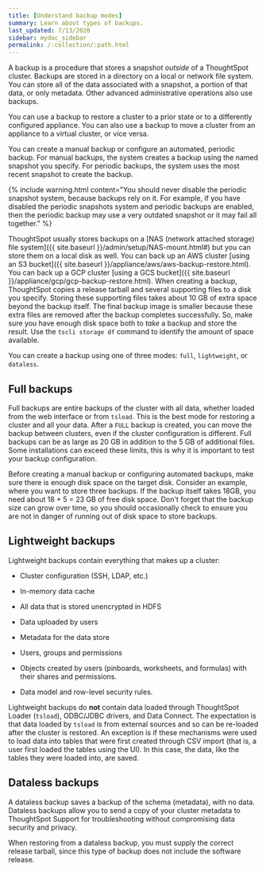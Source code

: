 ```yaml
---
title: [Understand backup modes]
summary: Learn about types of backups.
last_updated: 7/13/2020
sidebar: mydoc_sidebar
permalink: /:collection/:path.html
---
```


A backup is a procedure that stores a snapshot *outside* of a ThoughtSpot cluster. Backups are stored in a directory on a local or network file system. You can store all of the data associated with a snapshot, a portion of that data, or only metadata. Other advanced administrative operations also use backups.

You can use a backup to restore a cluster to a prior state or to a differently configured appliance. You can also use a backup to move a cluster from an appliance to a virtual cluster, or vice versa.

You can create a manual backup or configure an automated, periodic backup. For manual backups, the system creates a backup using the named snapshot you specify. For periodic backups, the system uses the most recent snapshot to create the backup.

{% include warning.html content="You should never disable the periodic snapshot system, because backups rely on it. For example, if you have disabled the periodic snapshots system and periodic backups are enabled, then the periodic backup may use a very outdated snapshot or it may fail all together." %}

ThoughtSpot usually stores backups on a [NAS (network attached storage) file system]({{ site.baseurl }}/admin/setup/NAS-mount.html#) but you can store them on a local disk as well. You can back up an AWS cluster [using an S3 bucket]({{ site.baseurl }}/appliance/aws/aws-backup-restore.html). You can back up a GCP cluster [using a GCS bucket]({{ site.baseurl }}/appliance/gcp/gcp-backup-restore.html). When creating a backup, ThoughtSpot copies a release tarball and several supporting files to a disk you specify. Storing these supporting files takes about 10 GB of extra space beyond the backup itself. The final backup image is smaller because these extra files are removed after the backup completes successfully. So, make sure you have enough disk space both to _take_ a backup and store the result. Use the `tscli storage df` command to identify the amount of space available.

You can create a backup using one of three modes: `full`, `lightweight`, or `dataless`.

## Full backups

Full backups are entire backups of the cluster with all data, whether loaded
from the web interface or from `tsload`. This is the best mode for restoring a
cluster and all your data. After a `FULL` backup is created, you can move the backup
between clusters, even if the cluster configuration is different. Full backups
can be as large as 20 GB in addition to the 5 GB of additional files. Some
installations can exceed these limits, this is why it is important to test your
backup configuration.

Before creating a manual backup or configuring automated backups, make sure
there is enough disk space on the target disk. Consider an example, where you
want to store three backups. If the backup itself takes 18GB, you need about 18 +
5 = 23 GB of free disk space. Don't forget that the backup size can grow over
time, so you should occasionally check to ensure you are not in danger of
running out of disk space to store backups.


## Lightweight backups

Lightweight backups contain everything that makes up a cluster:

-   Cluster configuration (SSH, LDAP, etc.)

-   In-memory data cache

-   All data that is stored unencrypted in HDFS

-   Data uploaded by users

-   Metadata for the data store

-   Users, groups and permissions

-   Objects created by users (pinboards, worksheets, and formulas) with their shares and permissions.

-   Data model and row-level security rules.


Lightweight backups do **not** contain data loaded through ThoughtSpot Loader (`tsload`), ODBC/JDBC drivers, and Data
Connect. The expectation is that data loaded by `tsload` is from
external sources and so can be re-loaded after the cluster is restored. An
exception is if these mechanisms were used to load data into tables that were
first created through CSV import (that is, a user first loaded the tables using
the UI). In this case, the data, like the tables they were loaded into, are
saved.

## Dataless backups

A dataless backup saves a backup of the schema (metadata), with no data.
Dataless backups allow you to send a copy of your cluster metadata to
ThoughtSpot Support for troubleshooting without compromising data security and
privacy. 

When restoring from a dataless backup, you must supply the correct release
tarball, since this type of backup does not include the software release.

